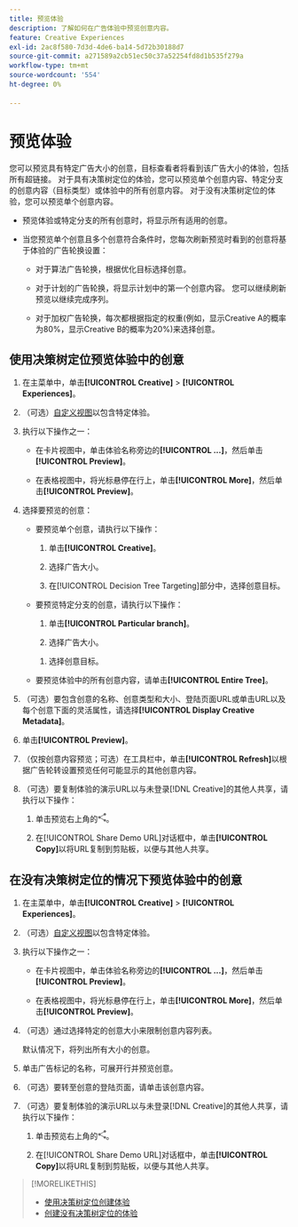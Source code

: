 ```yaml
---
title: 预览体验
description: 了解如何在广告体验中预览创意内容。
feature: Creative Experiences
exl-id: 2ac8f580-7d3d-4de6-ba14-5d72b30188d7
source-git-commit: a271589a2cb51ec50c37a52254fd8d1b535f279a
workflow-type: tm+mt
source-wordcount: '554'
ht-degree: 0%

---
```


# 预览体验

您可以预览具有特定广告大小的创意，目标查看者将看到该广告大小的体验，包括所有超链接。 对于具有决策树定位的体验，您可以预览单个创意内容、特定分支的创意内容（目标类型）或体验中的所有创意内容。 对于没有决策树定位的体验，您可以预览单个创意内容。<!-- verify -->

* 预览体验或特定分支的所有创意时，将显示所有适用的创意。

* 当您预览单个创意且多个创意符合条件时，您每次刷新预览时看到的创意将基于体验的广告轮换设置：

   * 对于算法广告轮换，根据优化目标选择创意。

   * 对于计划的广告轮换，将显示计划中的第一个创意内容。 您可以继续刷新预览以继续完成序列。

   * 对于加权广告轮换，每次都根据指定的权重(例如，显示Creative A的概率为80%，显示Creative B的概率为20%)来选择创意。

## 使用决策树定位预览体验中的创意

1. 在主菜单中，单击&#x200B;**[!UICONTROL Creative]** > **[!UICONTROL Experiences]**。

1. （可选）[自定义视图](/help/creative/introduction/customize-data-views.md)以包含特定体验。

1. 执行以下操作之一：

   * 在卡片视图中，单击体验名称旁边的&#x200B;**[!UICONTROL ...]**，然后单击&#x200B;**[!UICONTROL Preview]**。

   * 在表格视图中，将光标悬停在行上，单击&#x200B;**[!UICONTROL More]**，然后单击&#x200B;**[!UICONTROL Preview]**。

1. 选择要预览的创意：

   * 要预览单个创意，请执行以下操作：

      1. 单击&#x200B;**[!UICONTROL Creative]**。

      1. 选择广告大小。

      1. 在[!UICONTROL Decision Tree Targeting]部分中，选择创意目标。

   * 要预览特定分支的创意，请执行以下操作：

      1. 单击&#x200B;**[!UICONTROL Particular branch]**。

      1. 选择广告大小。

     <!-- I don't see this as of 2/3:
     1. Select whether to group the creatives by Rotation Type or Ad Size.
     -->

      1. 选择创意目标。

   * 要预览体验中的所有创意内容，请单击&#x200B;**[!UICONTROL Entire Tree]**。

     <!-- I don't see this as of 2/3:
     1. Click **[!UICONTROL Entire Tree]**.
     1. Select the ad size.
     1. Select whether to group the creatives by Rotation Type or Ad Size.
     -->

1. （可选）要包含创意的名称、创意类型和大小、登陆页面URL或单击URL以及每个创意下面的灵活属性，请选择&#x200B;**[!UICONTROL Display Creative Metadata]**。

1. 单击&#x200B;**[!UICONTROL Preview]**。

1. （仅按创意内容预览；可选）在工具栏中，单击&#x200B;**[!UICONTROL Refresh]**&#x200B;以根据广告轮转设置预览任何可能显示的其他创意内容。<!-- I don't see this as of 2/3 -->

1. （可选）要复制体验的演示URL以与未登录[!DNL Creative]的其他人共享，请执行以下操作：

   1. 单击预览右上角的![共享](/help/creative/assets/share.png "共享")。

   1. 在[!UICONTROL Share Demo URL]对话框中，单击&#x200B;**[!UICONTROL Copy]**&#x200B;以将URL复制到剪贴板，以便与其他人共享。

## 在没有决策树定位的情况下预览体验中的创意

1. 在主菜单中，单击&#x200B;**[!UICONTROL Creative]** > **[!UICONTROL Experiences]**。

1. （可选）[自定义视图](/help/creative/introduction/customize-data-views.md)以包含特定体验。

1. 执行以下操作之一：

   * 在卡片视图中，单击体验名称旁边的&#x200B;**[!UICONTROL ...]**，然后单击&#x200B;**[!UICONTROL Preview]**。

   * 在表格视图中，将光标悬停在行上，单击&#x200B;**[!UICONTROL More]**，然后单击&#x200B;**[!UICONTROL Preview]**。

1. （可选）通过选择特定的创意大小来限制创意内容列表。

   默认情况下，将列出所有大小的创意。

1. 单击广告标记的名称，可展开行并预览创意。

1. （可选）要转至创意的登陆页面，请单击该创意内容。

   <!-- Verify:  Will the creative click be tracked like a regular ad click but not linked to a publisher and placement? Explain effect/consequences. -->

1. （可选）要复制体验的演示URL以与未登录[!DNL Creative]的其他人共享，请执行以下操作：

   1. 单击预览右上角的![共享](/help/creative/assets/share.png "共享")。

   1. 在[!UICONTROL Share Demo URL]对话框中，单击&#x200B;**[!UICONTROL Copy]**&#x200B;以将URL复制到剪贴板，以便与其他人共享。

>[!MORELIKETHIS]
>
>* [使用决策树定位创建体验](experience-create-targeting.md)
>* [创建没有决策树定位的体验](/help/creative/experiences/experience-create-no-targeting.md)

